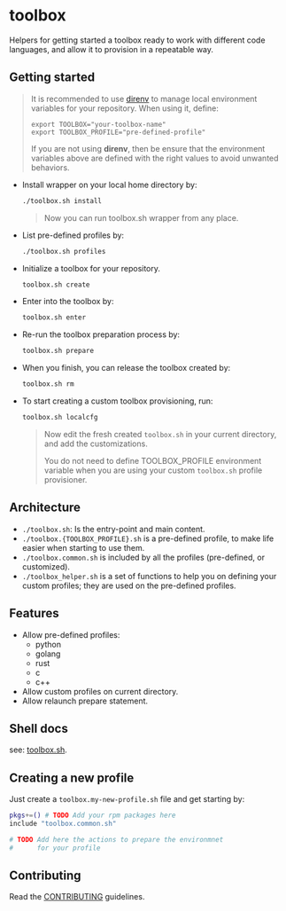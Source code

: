 # toolbox

Helpers for getting started a toolbox ready to work
with different code languages, and allow it to provision
in a repeatable way.

## Getting started

> It is recommended to use [direnv](https://github.com/direnv/direnv)
> to manage local environment variables for your repository.
> When using it, define:
>
>     export TOOLBOX="your-toolbox-name"
>     export TOOLBOX_PROFILE="pre-defined-profile"
>
> If you are not using **direnv**, then be ensure that the
> environment variables above are defined with the right
> values to avoid unwanted behaviors.

- Install wrapper on your local home directory by:

    ```sh
    ./toolbox.sh install
    ```

  > Now you can run toolbox.sh wrapper from any place.

- List pre-defined profiles by:

    ```sh
    ./toolbox.sh profiles
    ```

- Initialize a toolbox for your repository.

    ```sh
    toolbox.sh create
    ```

- Enter into the toolbox by:

    ```sh
    toolbox.sh enter
    ```

- Re-run the toolbox preparation process by:

    ```sh
    toolbox.sh prepare
    ```

- When you finish, you can release the toolbox created by:

    ```sh
    toolbox.sh rm
    ```

- To start creating a custom toolbox provisioning, run:

    ```sh
    toolbox.sh localcfg
    ```

  > Now edit the fresh created `toolbox.sh` in your current
  > directory, and add the customizations.
  >
  > You do not need to define TOOLBOX_PROFILE environment
  > variable when you are using your custom `toolbox.sh`
  > profile provisioner.

## Architecture

- `./toolbox.sh`: Is the entry-point and main content.
- `./toolbox.{TOOLBOX_PROFILE}.sh` is a pre-defined profile, to
  make life easier when starting to use them.
- `./toolbox.common.sh` is included by all the profiles
  (pre-defined, or customized).
- `./toolbox_helper.sh` is a set of functions to help you
  on defining your custom profiles; they are used on the
  pre-defined profiles.

## Features

- Allow pre-defined profiles:
  - python
  - golang
  - rust
  - c
  - c++
- Allow custom profiles on current directory.
- Allow relaunch prepare statement.

## Shell docs

see: [toolbox.sh](docs/toolbox.md).

## Creating a new profile

Just create a `toolbox.my-new-profile.sh` file and get
starting by:

```sh
pkgs+=() # TODO Add your rpm packages here
include "toolbox.common.sh"

# TODO Add here the actions to prepare the environmnet
#      for your profile
```

## Contributing

Read the [CONTRIBUTING](CONTRIBUTING.md) guidelines.
